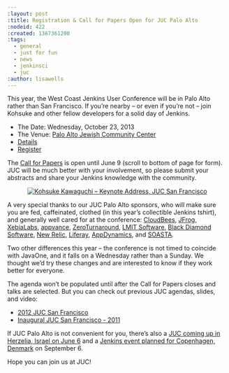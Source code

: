 ```yaml
---
:layout: post
:title: Registration & Call for Papers Open for JUC Palo Alto
:nodeid: 422
:created: 1367361200
:tags:
  - general
  - just for fun
  - news
  - jenkinsci
  - juc
:author: lisawells
---
```


This year, the West Coast Jenkins User Conference will be in Palo Alto rather than San Francisco. If you’re nearby – or even if you’re not – join Kohsuke and other fellow developers for a solid day of Jenkins.

<ul>
  <li> The Date: Wednesday, October 23, 2013  </li>
  <li> The Venue: <a href = "http://www.paloaltojcc.org/">Palo Alto Jewish Community Center </a> </li>
  <li> <a href = "http://www.cloudbees.com/jenkins/juc/juc-2013.cb">Details  </a> </li>
  <li> <a href = "http://www.eventbrite.com/event/6367028955">Register </a>  </li>
</ul>

The <a href ="http://www.cloudbees.com/jenkins/juc/juc-2013.cb">Call for Papers</a> is open until June 9 (scroll to bottom of page for form). JUC will be much better with your involvement, so please submit your abstracts and share your Jenkins knowledge with the community.

<div align=center>
<a href="http://www.youtube.com/watch?v=HXEbFfAeymw?rel=0?autoplay=1&amp;rel=1&amp;modestbranding=1&amp;showsearch=0" rel="lightvideo[width=640px;height:360px;]" class="lightbox-processed" target="_blank" onclick="javascript: trackEvent('http://www.youtube.com/watch?v=HXEbFfAeymw?rel=0?autoplay=1&amp;rel=1&amp;modestbranding=1&amp;showsearch=0','Outbound Link','Click');"><img alt="Kohsuke Kawaguchi – Keynote Address, JUC San Francisco" src="http://www.cloudbees.com/sites/default/files/Kohsuke-Kawaguchi-Opening-San-Fran-Thumbnail.png " title="Kohsuke Kawaguchi – Keynote Address, JUC San Francisco"></a>
</div>

A very special thanks to our JUC Palo Alto sponsors, who will make sure you are fed, caffeinated, clothed (in this year’s collectible Jenkins tshirt), and generally well cared for at the conference: <a href="http://www.cloudbees.com">CloudBees</a>, <a href="http://www.jfrog.com">JFrog</a>, <a href="http://www.xebialabs.com">XebiaLabs</a>, <a href="http://www.appvance.com">appvance</a>, <a href="http://www.zeroturnaround.com">ZeroTurnaround</a>, <a href="http://www.lmitsoftware.com">LMIT Software</a>, <a href="http://www.blackdiamond.com">Black Diamond Software</a>, <a href="http://www.newrelic.com">New Relic</a>, <a href="http://www.liferay.com">Liferay</a>, <a href="http://www.appdynamics.com">AppDynamics</a>, and <a href="http://www.soasta.com">SOASTA</a>.

Two other differences this year – the conference is not timed to coincide with JavaOne, and it falls on a Wednesday rather than a Sunday. We thought we’d try these changes and are interested to know if they work better for everyone.

The agenda won’t be populated until after the Call for Papers closes and talks are selected. But you can check out previous JUC agendas, slides, and video:

<ul>
  <li> <a href ="http://www.cloudbees.com/jenkins-user-conference-2012-san-francisco-abstracts.cb">2012 JUC San Francisco </a>  </li>
  <li> <a href ="https://www.cloudbees.com/jenkins-user-conference-2011-session-abstracts.cb"> Inaugural JUC San Francisco - 2011 </a> </li>
</ul>

If JUC Palo Alto is not convenient for you, there’s also a <a href ="http://jenkins-uc-israel-2013.eventbrite.com/">JUC coming up in Herzelia, Israel on June 6</a> and a <a href = "http://www.praqma.com/events/jciusrcph13">Jenkins event planned for Copenhagen, Denmark</a> on September 6.

Hope you can join us at JUC!
